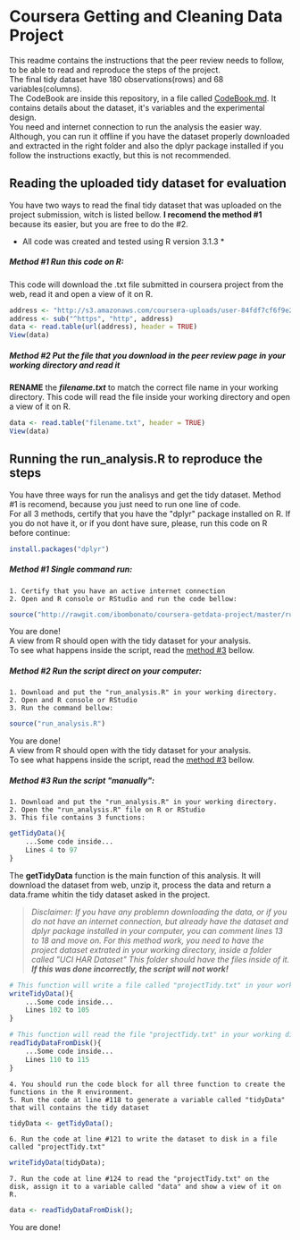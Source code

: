 # Coursera Getting and Cleaning Data Project
This readme contains the instructions that the peer review needs to follow, to be able to read and reproduce the steps of the project.  
The final tidy dataset have 180 observations(rows) and 68 variables(columns).  
The CodeBook are inside this repository, in a file called [CodeBook.md](https://github.com/ibombonato/coursera-getdata-project/blob/master/CodeBook.md). It contains details about the dataset, it's variables and the experimental design.  
You need and internet connection to run the analysis the easier way. Although, you can run it offline if you have the dataset properly downloaded and extracted in the right folder and also the dplyr package installed if you follow the instructions exactly, but this is not recommended.

## Reading the uploaded tidy dataset for evaluation
You have two ways to read the final tidy dataset that was uploaded on the project submission, witch is listed bellow. __I recomend the method #1__ because its easier, but you are free to do the #2.
* All code was created and tested using R version 3.1.3 *

##### Method #1 Run this code on R:
This code will download the .txt file submitted in coursera project from the web, read it and open a view of it on R.

```R
address <- "http://s3.amazonaws.com/coursera-uploads/user-84fdf7cf6f9e2bb6bf6fdf14/973499/asst-3/f72d4690cf8f11e495547d68e2133ca7.txt"
address <- sub("^https", "http", address)
data <- read.table(url(address), header = TRUE)
View(data)
```

##### Method #2 Put the file that you download in the peer review page in your working directory and read it
__RENAME__ the **_filename.txt_** to match the correct file name in your working directory.
This code will read the file inside your working directory and open a view of it on R.

```R
data <- read.table("filename.txt", header = TRUE)
View(data)
```

## Running the run_analysis.R to reproduce the steps
You have three ways for run the analisys and get the tidy dataset. Method #1 is recomend, because you just need to run one line of code.  
For all 3 methods, certify that you have the "dplyr" package installed on R. If you do not have it, or if you dont have sure, please, run this code on R before continue:
```R
install.packages("dplyr")
```

##### __Method #1__ Single command run:
	1. Certify that you have an active internet connection
	2. Open and R console or RStudio and run the code bellow:
```R
source("http://rawgit.com/ibombonato/coursera-getdata-project/master/run_analysis.R")
```
You are done!  
A view from R should open with the tidy dataset for your analysis.  
To see what happens inside the script, read the [method #3](#method-3-run-the-script-manually) bellow.

##### __Method #2__ Run the script direct on your computer:
	1. Download and put the "run_analysis.R" in your working directory.
	2. Open and R console or RStudio
	3. Run the command bellow:
```R
source("run_analysis.R")
```
You are done!  
A view from R should open with the tidy dataset for your analysis.  
To see what happens inside the script, read the [method #3](#method-3-run-the-script-manually) bellow.

##### __Method #3__ Run the script "manually":
	1. Download and put the "run_analysis.R" in your working directory.
	2. Open the "run_analysis.R" file on R or RStudio
	3. This file contains 3 functions:
```R
getTidyData(){
	...Some code inside...
	Lines 4 to 97
}
```
The __getTidyData__ function is the main function of this analysis. It will download the dataset from web, 
unzip it, process the data and return a data.frame whitin the tidy dataset asked in the project.  

> *Disclaimer: If you have any problemn downloading the data, or if you do not have an internet connection, but already have the dataset and dplyr package installed in your computer, you can comment lines 13 to 18 and move on. For this method work, you need to have the project dataset extrated in your working directory, inside a folder called "UCI HAR Dataset"
> This folder should have the files inside of it.  
> __If this was done incorrectly, the script will not work!__*

```R
# This function will write a file called "projectTidy.txt" in your working directory
writeTidyData(){
	...Some code inside...
	Lines 102 to 105
}
```			
```R
# This function will read the file "projectTidy.txt" in your working directory and open a view of it. So you can view the data.
readTidyDataFromDisk(){
	...Some code inside...
	Lines 110 to 115
}
```	
	4. You should run the code block for all three function to create the functions in the R environment.
	5. Run the code at line #118 to generate a variable called "tidyData" that will contains the tidy dataset
```R
tidyData <- getTidyData();
```	
	6. Run the code at line #121 to write the dataset to disk in a file called "projectTidy.txt"
```R
writeTidyData(tidyData);
```	
	7. Run the code at line #124 to read the "projectTidy.txt" on the disk, assign it to a variable called "data" and show a view of it on R.
```R
data <- readTidyDataFromDisk();
```	
You are done!  
